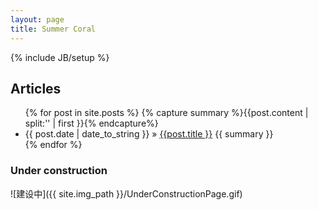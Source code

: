 ```yaml
---
layout: page
title: Summer Coral
---
```

{% include JB/setup %}

## Articles

<ul class="posts">
    {% for post in site.posts %}
        {% capture summary %}{{post.content | split:'<!--more-->' | first }}{% endcapture%}
        <li class="post">
            <span class="date">{{ post.date | date_to_string  }}</span> &raquo;
            <a class="title" href="{{ site.url }}{{ post.url }}">{{post.title }}</a>
            {{ summary }}
        </li>
    {% endfor %}
</ul>


### Under construction

![建设中]({{ site.img_path }}/UnderConstructionPage.gif)

